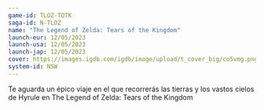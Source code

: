 ```yaml
---
game-id: TLOZ-TOTK
saga-id: N-TLOZ
name: "The Legend of Zelda: Tears of the Kingdom"
launch-eur: 12/05/2023
launch-usa: 12/05/2023
launch-jap: 12/05/2023
cover: https://images.igdb.com/igdb/image/upload/t_cover_big/co5vmg.png
system-id: NSW
---
```

Te aguarda un épico viaje en el que recorrerás las tierras y los vastos cielos de Hyrule en The Legend of Zelda: Tears of the Kingdom
